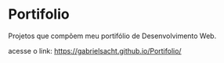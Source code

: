 # Portifolio
Projetos que compõem meu portifólio de Desenvolvimento Web.

acesse o link: https://gabrielsacht.github.io/Portifolio/
